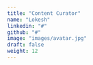 ```yaml
---
title: "Content Curator"
name: "Lokesh"
linkedin: "#"
github: "#"
image: "images/avatar.jpg"
draft: false
weight: 12
---
```

